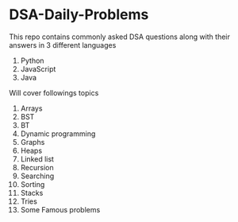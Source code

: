 # DSA-Daily-Problems

This repo contains commonly asked DSA questions along with their answers in 3 different languages
1. Python
2. JavaScript
3. Java

Will cover followings topics
1.  Arrays
2.  BST
3.  BT
4.  Dynamic programming
5.  Graphs
6.  Heaps
7.  Linked list
8.  Recursion
9.  Searching
10. Sorting
11. Stacks
12. Tries
13. Some Famous problems
